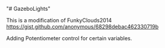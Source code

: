 "# GazeboLights" 


This is a modification of FunkyClouds2014
https://gist.github.com/anonymous/68298debac462330719b 

Adding Potentiometer control for certain variables.
